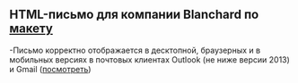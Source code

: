 ## HTML-письмо для компании Blanchard по [макету](https://www.figma.com/file/IjPFQbzPEyexijIJmHSxId/blanchard-mail?node-id=0%3A1?)
-Письмо корректно отображается в десктопной, браузерных и в мобильных версиях в почтовых клиентах Outlook (не ниже версии 2013) и Gmail ([посмотреть](https://anna-pirovskikh.github.io/html-email/))
